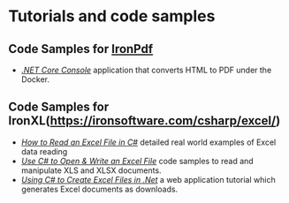 # Tutorials and code samples

## Code Samples for [IronPdf](https://ironpdf.com)
* [_.NET Core Console_](./IronPdf/Docker/HtmlToPdf) application that converts HTML to PDF under the Docker.


## Code Samples for IronXL(https://ironsoftware.com/csharp/excel/)
* [_How to Read an Excel File in C#_](./IronXL/How%20to%20Read%20an%20Excel%20File%20in%20C%23) detailed real world examples of Excel data reading
* [_Use C# to Open & Write an Excel File_](./IronXL/Use%20C%23%20to%20Open%20%26%20Write%20an%20Excel%20File) code samples to read and manipulate XLS and XLSX documents.
* [_Using C# to Create Excel Files in .Net_](./IronXL/Docker/Using%20C%23%20to%20Create%20Excel%20Files%20in%20.Net) a web application tutorial which generates Excel documents as downloads.